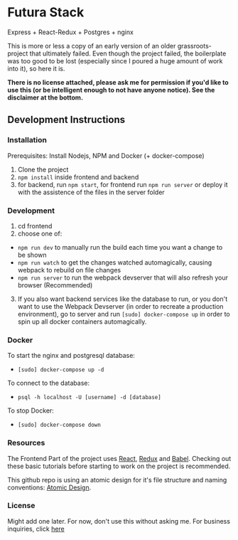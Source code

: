 # Futura Stack
Express + React-Redux + Postgres + nginx

This is more or less a copy of an early version of an older grassroots-project that ultimately failed. Even though the project failed, the boilerplate was too good to be lost (especially since I poured a huge amount of work into it), so here it is.

**There is no license attached, please ask me for permission if you'd like to use this (or be intelligent enough to not have anyone notice). See the disclaimer at the bottom.**

## Development Instructions

### Installation

Prerequisites: Install Nodejs, NPM and Docker (+ docker-compose)

1. Clone the project
2. `npm install` inside frontend and backend
3. for backend, run `npm start`, for frontend run `npm run server` or deploy it with the assistence of the files in the server folder

### Development

1. cd frontend
2. choose one of:
  - `npm run dev` to manually run the build each time you want a change to be shown
  - `npm run watch` to get the changes watched automagically, causing webpack to rebuild on file changes
  - `npm run server` to run the webpack devserver that will also refresh your browser (Recommended)
3. If you also want backend services like the database to run, or you don't want to use the Webpack Devserver (in order to recreate a production environment), go to server and run `[sudo] docker-compose up` in order to spin up all docker containers automagically.

### Docker

To start the nginx and postgresql database:
 - `[sudo] docker-compose up -d`

To connect to the database:
 - `psql -h localhost -U [username] -d [database]`

To stop Docker:
 - `[sudo] docker-compose down`

### Resources

The Frontend Part of the project uses [React](https://reactjs.org/tutorial/tutorial.html), [Redux](https://redux.js.org/basics/basic-tutorial) and [Babel](https://babeljs.io/). Checking out these basic tutorials before starting to work on the project is recommended.

This github repo is using an atomic design for it's file structure and naming conventions: [Atomic Design](https://github.com/danilowoz/react-atomic-design).

### License

Might add one later. For now, don't use this without asking me. For business inquiries, click [here](https://www.youtube.com/watch?v=dQw4w9WgXcQ)
